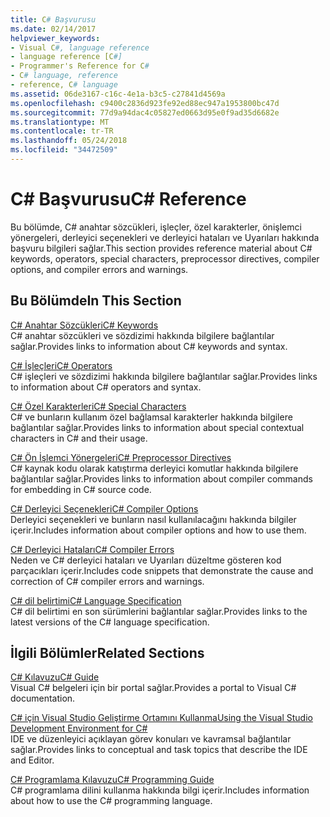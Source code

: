 ```yaml
---
title: C# Başvurusu
ms.date: 02/14/2017
helpviewer_keywords:
- Visual C#, language reference
- language reference [C#]
- Programmer's Reference for C#
- C# language, reference
- reference, C# language
ms.assetid: 06de3167-c16c-4e1a-b3c5-c27841d4569a
ms.openlocfilehash: c9400c2836d923fe92ed88ec947a1953800bc47d
ms.sourcegitcommit: 77d9a94dac4c05827ed0663d95e0f9ad35d6682e
ms.translationtype: MT
ms.contentlocale: tr-TR
ms.lasthandoff: 05/24/2018
ms.locfileid: "34472509"
---
```

# <a name="c-reference"></a><span data-ttu-id="14622-102">C# Başvurusu</span><span class="sxs-lookup"><span data-stu-id="14622-102">C# Reference</span></span>
<span data-ttu-id="14622-103">Bu bölümde, C# anahtar sözcükleri, işleçler, özel karakterler, önişlemci yönergeleri, derleyici seçenekleri ve derleyici hataları ve Uyarıları hakkında başvuru bilgileri sağlar.</span><span class="sxs-lookup"><span data-stu-id="14622-103">This section provides reference material about C# keywords, operators, special characters, preprocessor directives, compiler options, and compiler errors and warnings.</span></span>  
  
## <a name="in-this-section"></a><span data-ttu-id="14622-104">Bu Bölümde</span><span class="sxs-lookup"><span data-stu-id="14622-104">In This Section</span></span>  
 [<span data-ttu-id="14622-105">C# Anahtar Sözcükleri</span><span class="sxs-lookup"><span data-stu-id="14622-105">C# Keywords</span></span>](../../csharp/language-reference/keywords/index.md)  
 <span data-ttu-id="14622-106">C# anahtar sözcükleri ve sözdizimi hakkında bilgilere bağlantılar sağlar.</span><span class="sxs-lookup"><span data-stu-id="14622-106">Provides links to information about C# keywords and syntax.</span></span>  
  
 [<span data-ttu-id="14622-107">C# İşleçleri</span><span class="sxs-lookup"><span data-stu-id="14622-107">C# Operators</span></span>](../../csharp/language-reference/operators/index.md)  
 <span data-ttu-id="14622-108">C# işleçleri ve sözdizimi hakkında bilgilere bağlantılar sağlar.</span><span class="sxs-lookup"><span data-stu-id="14622-108">Provides links to information about C# operators and syntax.</span></span>  

 [<span data-ttu-id="14622-109">C# Özel Karakterleri</span><span class="sxs-lookup"><span data-stu-id="14622-109">C# Special Characters</span></span>](../../csharp/language-reference/tokens/index.md)  
 <span data-ttu-id="14622-110">C# ve bunların kullanım özel bağlamsal karakterler hakkında bilgilere bağlantılar sağlar.</span><span class="sxs-lookup"><span data-stu-id="14622-110">Provides links to information about special contextual characters in C# and their usage.</span></span>  

 [<span data-ttu-id="14622-111">C# Ön İşlemci Yönergeleri</span><span class="sxs-lookup"><span data-stu-id="14622-111">C# Preprocessor Directives</span></span>](../../csharp/language-reference/preprocessor-directives/index.md)  
 <span data-ttu-id="14622-112">C# kaynak kodu olarak katıştırma derleyici komutlar hakkında bilgilere bağlantılar sağlar.</span><span class="sxs-lookup"><span data-stu-id="14622-112">Provides links to information about compiler commands for embedding in C# source code.</span></span>  
  
 [<span data-ttu-id="14622-113">C# Derleyici Seçenekleri</span><span class="sxs-lookup"><span data-stu-id="14622-113">C# Compiler Options</span></span>](../../csharp/language-reference/compiler-options/index.md)  
 <span data-ttu-id="14622-114">Derleyici seçenekleri ve bunların nasıl kullanılacağını hakkında bilgiler içerir.</span><span class="sxs-lookup"><span data-stu-id="14622-114">Includes information about compiler options and how to use them.</span></span>  
  
 [<span data-ttu-id="14622-115">C# Derleyici Hataları</span><span class="sxs-lookup"><span data-stu-id="14622-115">C# Compiler Errors</span></span>](../../csharp/language-reference/compiler-messages/index.md)  
 <span data-ttu-id="14622-116">Neden ve C# derleyici hataları ve Uyarıları düzeltme gösteren kod parçacıkları içerir.</span><span class="sxs-lookup"><span data-stu-id="14622-116">Includes code snippets that demonstrate the cause and correction of C# compiler errors and warnings.</span></span>  
  
 [<span data-ttu-id="14622-117">C# dil belirtimi</span><span class="sxs-lookup"><span data-stu-id="14622-117">C# Language Specification</span></span>](../../csharp/language-reference/language-specification/index.md)  
 <span data-ttu-id="14622-118">C# dil belirtimi en son sürümlerini bağlantılar sağlar.</span><span class="sxs-lookup"><span data-stu-id="14622-118">Provides links to the latest versions of the C# language specification.</span></span>  
  
## <a name="related-sections"></a><span data-ttu-id="14622-119">İlgili Bölümler</span><span class="sxs-lookup"><span data-stu-id="14622-119">Related Sections</span></span>  

 [<span data-ttu-id="14622-120">C# Kılavuzu</span><span class="sxs-lookup"><span data-stu-id="14622-120">C# Guide</span></span>](../../csharp/index.md)  
 <span data-ttu-id="14622-121">Visual C# belgeleri için bir portal sağlar.</span><span class="sxs-lookup"><span data-stu-id="14622-121">Provides a portal to Visual C# documentation.</span></span>  
  
 [<span data-ttu-id="14622-122">C# için Visual Studio Geliştirme Ortamını Kullanma</span><span class="sxs-lookup"><span data-stu-id="14622-122">Using the Visual Studio Development Environment for C#</span></span>](/visualstudio/csharp-ide/using-the-visual-studio-development-environment-for-csharp)  
 <span data-ttu-id="14622-123">IDE ve düzenleyici açıklayan görev konuları ve kavramsal bağlantılar sağlar.</span><span class="sxs-lookup"><span data-stu-id="14622-123">Provides links to conceptual and task topics that describe the IDE and Editor.</span></span>  
  
 [<span data-ttu-id="14622-124">C# Programlama Kılavuzu</span><span class="sxs-lookup"><span data-stu-id="14622-124">C# Programming Guide</span></span>](../../csharp/programming-guide/index.md)  
 <span data-ttu-id="14622-125">C# programlama dilini kullanma hakkında bilgi içerir.</span><span class="sxs-lookup"><span data-stu-id="14622-125">Includes information about how to use the C# programming language.</span></span>
